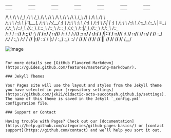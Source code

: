     ___       ___       ___       ___       ___       ___       ___       ___       ___       ___       ___       ___       ___       ___   
   /\  \     /\  \     /\__\     /\  \     /\__\     /\  \     /\  \     /\  \     /\  \     /\  \     /\__\     /\  \     /\  \     /\  \  
  /::\  \   /::\  \   |::L__L   /::\  \   /:/__/_   _\:\  \   /::\  \    \:\  \   /::\  \   /::\  \   /:| _|_   _\:\  \   /::\  \   /::\  \ 
 /::\:\__\ /\:\:\__\  |:::\__\ /:/\:\__\ /::\/\__\ /\/::\__\ /::\:\__\   /::\__\ /::\:\__\ /:/\:\__\ /::|/\__\ /\/::\__\ /:/\:\__\ /\:\:\__\
 \/\::/  / \:\:\/__/  /:;;/__/ \:\ \/__/ \/\::/  / \::/\/__/ \/\::/  /  /:/\/__/ \;:::/  / \:\/:/  / \/|::/  / \::/\/__/ \:\ \/__/ \:\:\/__/
    \/__/   \::/  /   \/__/     \:\__\     /:/  /   \:\__\     /:/  /   \/__/     |:\/__/   \::/  /    |:/  /   \:\__\    \:\__\    \::/  / 
             \/__/               \/__/     \/__/     \/__/     \/__/               \|__|     \/__/     \/__/     \/__/     \/__/     \/__/  


 ![Image](http://reocities.com/rodeodrive/4375/Music1.gif)
```

For more details see [GitHub Flavored Markdown](https://guides.github.com/features/mastering-markdown/).

### Jekyll Themes

Your Pages site will use the layout and styles from the Jekyll theme you have selected in your [repository settings](https://github.com/jxk21/didactic-octo-succotash.github.io/settings). The name of this theme is saved in the Jekyll `_config.yml` configuration file.

### Support or Contact

Having trouble with Pages? Check out our [documentation](https://help.github.com/categories/github-pages-basics/) or [contact support](https://github.com/contact) and we’ll help you sort it out.
